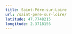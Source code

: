 ```yaml
---
title: Saint-Père-sur-Loire
url: /saint-pere-sur-loire/
latitude: 47.7748215
longitude: 2.3718156
---
```


